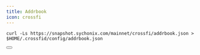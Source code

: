 ```yaml
---
title: Addrbook
icon: crossfi
---
```


<div class="code-block-wrapper"><!-- Note: Change nodename and $HOME/.binary -->
  <pre><code>curl -Ls https://snapshot.sychonix.com/mainnet/crossfi/addrbook.json > $HOME/.crossfid/config/addrbook.json</code></pre>
  <button class="copy-btn"><i class="fas fa-copy"></i></button>
</div>
